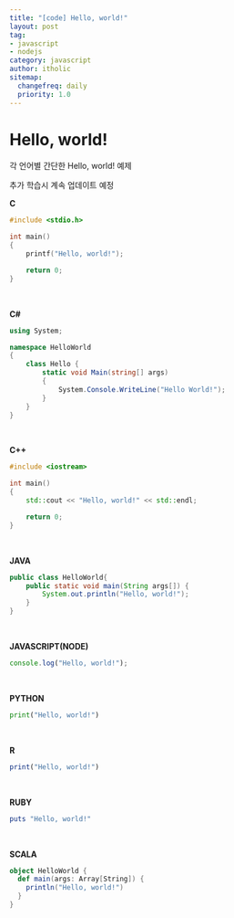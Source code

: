 ```yaml
---
title: "[code] Hello, world!"
layout: post
tag:
- javascript
- nodejs
category: javascript
author: itholic
sitemap:
  changefreq: daily
  priority: 1.0
---
```



# Hello, world!

각 언어별 간단한 Hello, world! 예제

추가 학습시 계속 업데이트 예정

**C**

```c
#include <stdio.h>

int main()
{
    printf("Hello, world!");

    return 0;
}
```

<br/>

**C#**

```c#
using System;

namespace HelloWorld
{
    class Hello {         
        static void Main(string[] args)
        {
            System.Console.WriteLine("Hello World!");
        }
    }
}
```

<br/>

**C++**

```cpp
#include <iostream>

int main()
{
    std::cout << "Hello, world!" << std::endl;

    return 0;
}
```

<br/>

**JAVA**

```java
public class HelloWorld{
    public static void main(String args[]) {
        System.out.println("Hello, world!");
    }
}
```


<br/>

**JAVASCRIPT(NODE)**

```js
console.log("Hello, world!");
```

<br/>

**PYTHON**

```python
print("Hello, world!")
```

<br/>

**R**

```r
print("Hello, world!")
```

<br/>

**RUBY**

```ruby
puts "Hello, world!"
```

<br/>

**SCALA**

```scala
object HelloWorld {
  def main(args: Array[String]) {
    println("Hello, world!")
  }
}
```


<br/>




